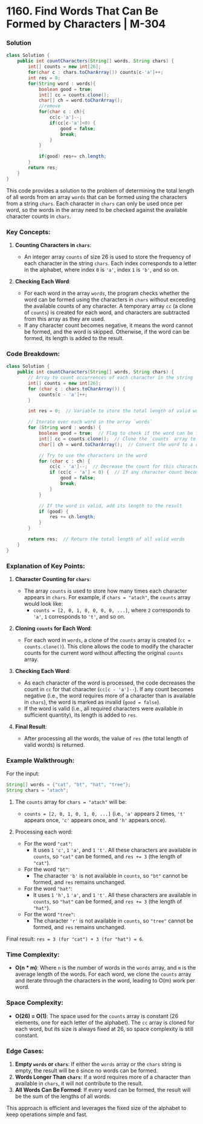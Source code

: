 # 1160. Find Words That Can Be Formed by Characters | M-304

### Solution
```java
class Solution {
    public int countCharacters(String[] words, String chars) {
        int[] counts = new int[26];
        for(char c : chars.toCharArray()) counts[c-'a']++;
        int res = 0;
        for(String word : words){
            boolean good = true;
            int[] cc = counts.clone();
            char[] ch = word.toCharArray();
            //remove
            for(char c : ch){
                cc[c-'a']--;
                if(cc[c-'a']<0) {
                    good = false;
                    break;
                }
            }

            if(good) res+= ch.length;
        }
        return res;
    }
}
```

This code provides a solution to the problem of determining the total length of all words from an array `words` that can be formed using the characters from a string `chars`. Each character in `chars` can only be used once per word, so the words in the array need to be checked against the available character counts in `chars`.

### Key Concepts:
1. **Counting Characters in `chars`**:
    - An integer array `counts` of size 26 is used to store the frequency of each character in the string `chars`. Each index corresponds to a letter in the alphabet, where index `0` is `'a'`, index `1` is `'b'`, and so on.

2. **Checking Each Word**:
    - For each word in the array `words`, the program checks whether the word can be formed using the characters in `chars` without exceeding the available counts of any character. A temporary array `cc` (a clone of `counts`) is created for each word, and characters are subtracted from this array as they are used.
    - If any character count becomes negative, it means the word cannot be formed, and the word is skipped. Otherwise, if the word can be formed, its length is added to the result.

### Code Breakdown:

```java
class Solution {
    public int countCharacters(String[] words, String chars) {
        // Array to count occurrences of each character in the string `chars`
        int[] counts = new int[26];
        for (char c : chars.toCharArray()) {
            counts[c - 'a']++;
        }

        int res = 0;  // Variable to store the total length of valid words

        // Iterate over each word in the array `words`
        for (String word : words) {
            boolean good = true;  // Flag to check if the word can be formed
            int[] cc = counts.clone();  // Clone the `counts` array to use for this word
            char[] ch = word.toCharArray();  // Convert the word to a char array

            // Try to use the characters in the word
            for (char c : ch) {
                cc[c - 'a']--;  // Decrease the count for this character
                if (cc[c - 'a'] < 0) {  // If any character count becomes negative, the word cannot be formed
                    good = false;
                    break;
                }
            }

            // If the word is valid, add its length to the result
            if (good) {
                res += ch.length;
            }
        }

        return res;  // Return the total length of all valid words
    }
}
```

### Explanation of Key Points:

1. **Character Counting for `chars`**:
    - The array `counts` is used to store how many times each character appears in `chars`. For example, if `chars = "atach"`, the `counts` array would look like:
        - `counts = [2, 0, 1, 0, 0, 0, 0, ...]`, where `2` corresponds to `'a'`, `1` corresponds to `'t'`, and so on.

2. **Cloning `counts` for Each Word**:
    - For each word in `words`, a clone of the `counts` array is created (`cc = counts.clone()`). This clone allows the code to modify the character counts for the current word without affecting the original `counts` array.

3. **Checking Each Word**:
    - As each character of the word is processed, the code decreases the count in `cc` for that character (`cc[c - 'a']--`). If any count becomes negative (i.e., the word requires more of a character than is available in `chars`), the word is marked as invalid (`good = false`).
    - If the word is valid (i.e., all required characters were available in sufficient quantity), its length is added to `res`.

4. **Final Result**:
    - After processing all the words, the value of `res` (the total length of valid words) is returned.

### Example Walkthrough:

For the input:

```java
String[] words = {"cat", "bt", "hat", "tree"};
String chars = "atach";
```

1. The `counts` array for `chars = "atach"` will be:
    - `counts = [2, 0, 1, 0, 1, 0, ...]` (i.e., `'a'` appears 2 times, `'t'` appears once, `'c'` appears once, and `'h'` appears once).

2. Processing each word:
    - For the word `"cat"`:
        - It uses `1` `'c'`, `1` `'a'`, and `1` `'t'`. All these characters are available in `counts`, so `"cat"` can be formed, and `res += 3` (the length of `"cat"`).
    - For the word `"bt"`:
        - The character `'b'` is not available in `counts`, so `"bt"` cannot be formed, and `res` remains unchanged.
    - For the word `"hat"`:
        - It uses `1` `'h'`, `1` `'a'`, and `1` `'t'`. All these characters are available in `counts`, so `"hat"` can be formed, and `res += 3` (the length of `"hat"`).
    - For the word `"tree"`:
        - The character `'r'` is not available in `counts`, so `"tree"` cannot be formed, and `res` remains unchanged.

Final result: `res = 3 (for "cat") + 3 (for "hat") = 6`.

### Time Complexity:
- **O(n \* m)**: Where `n` is the number of words in the `words` array, and `m` is the average length of the words. For each word, we clone the `counts` array and iterate through the characters in the word, leading to O(m) work per word.

### Space Complexity:
- **O(26) = O(1)**: The space used for the `counts` array is constant (26 elements, one for each letter of the alphabet). The `cc` array is cloned for each word, but its size is always fixed at 26, so space complexity is still constant.

### Edge Cases:
1. **Empty `words` or `chars`**: If either the `words` array or the `chars` string is empty, the result will be `0` since no words can be formed.
2. **Words Longer Than `chars`**: If a word requires more of a character than available in `chars`, it will not contribute to the result.
3. **All Words Can Be Formed**: If every word can be formed, the result will be the sum of the lengths of all words.

This approach is efficient and leverages the fixed size of the alphabet to keep operations simple and fast.